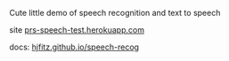 Cute little demo of speech recognition and text to speech


site [prs-speech-test.herokuapp.com](prs-speech-test.herokuapp.com)

docs: [hjfitz.github.io/speech-recog](hjfitz.github.io/speech-recog)
